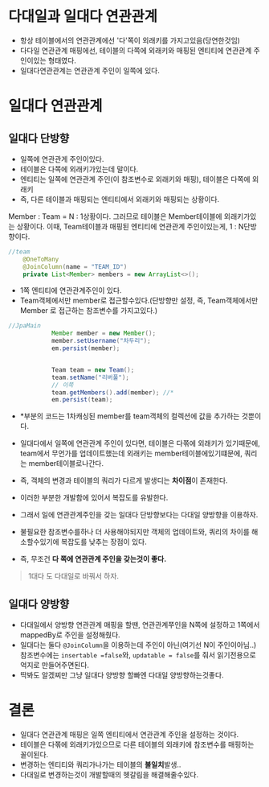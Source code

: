 # 다대일과 일대다 연관관계

- 항상 테이블에서의 연관관계에선 '다'쪽이 외래키를 가지고있음(당연한것임)
- 다다일 연관관계 매핑에선, 테이블의 다쪽에 외래키와 매핑된 엔티티에 연관관계 주인이있는 형태였다.
- 일대다연관관계는 연관관계 주인이 일쪽에 있다.

# 일대다 연관관계

## 일대다 단방향

- 일쪽에 연관관게 주인이있다.
- 테이블은 다쪽에 외래키가있는데 말이다.
- 엔티티는 일쪽에 연관관계 주인(이 참조변수로 외래키와 매핑), 테이블은 다쪽에 외래키
- 즉, 다른 테이블과 매핑되는 엔티티에서 외래키와 매핑되는 상황이다.

Member : Team = N : 1상황이다.
그러므로 테이블은 Member테이블에 외래키가있는 상황이다.
이때, Team테이블과 매핑된 엔티티에 연관관계 주인이있는게, 1 : N단방향이다.

```java
//team
    @OneToMany
    @JoinColumn(name = "TEAM_ID")
    private List<Member> members = new ArrayList<>();
```

- 1쪽 엔티티에 연관관계주인이 있다.
- Team객체에서만 member로 접근할수있다.(단방향만 설정, 즉, Team객체에서만 Member 로 접근하는 참조변수를 가지고있다.)

```java
//JpaMain
            Member member = new Member();
            member.setUsername("차두리");
            em.persist(member);


            Team team = new Team();
            team.setName("리버풀");
            // 이쪽
            team.getMembers().add(member); //*
            em.persist(team);
```

- \*부분의 코드는 1차캐싱된 member를 team객체의 컬렉션에 값을 추가하는 것뿐이다.
- 일대다에서 일쪽에 연관관계 주인이 있다면, 테이블은 다쪾에 외래키가 있기때문에, team에서 무언가를 업데이트했는데 외래키는 member테이블에있기떄문에, 쿼리는 member테이블로나간다.
- 즉, 객체의 변경과 테이블의 쿼리가 다르게 발생디는 **차이점**이 존재한다.
- 이러한 부분한 개발함에 있어서 복잡도를 유발한다.
- 그래서 일에 연관관계주인을 갖는 일대다 단방향보다는 다대일 양방향을 이용하자.
- 불필요한 참조변수를하나 더 사용해야되지만 객체의 업데이트와, 쿼리의 차이를 해소할수있기에 복잡도를 낮추는 장점이 있다.

- 즉, 무조건 **다 쪽에 연관관계 주인을 갖는것이 좋다.**

> 1대다 도 다대일로 바꿔서 하자.

## 일대다 양방향

- 다대일에서 양방향 연관관계 매핑을 할땐, 연관관계쭈인을 N쪽에 설정하고 1쪽에서mappedBy로 주인을 설정해줬다.
- 일대다는 둘다 `@JoinColumn`을 이용하는데 주인이 아닌(여기선 N이 주인이아님..) 참조변수에는 `insertable =false`와, `updatable = false`를 줘서 읽기전용으로 억지로 만들어주면된다.
- 딱봐도 알겠찌만 그냥 일대다 양방향 할빠엔 다대일 양방향하는것좋다.

# 결론

- 일대다 연관관계 매핑은 일쪽 엔티티에서 연관관계 주인을 설정하는 것이다.
- 테이블은 다쪾에 외래키가있으므로 다른 테이블의 외래키에 참조변수를 매핑하는 꼴이된다.
- 변경하는 엔티티와 쿼리가나가는 테이블의 **불일치**발생..
- 다대일로 변경하는것이 개발할때의 헷갈림을 해결해줄수있다.
